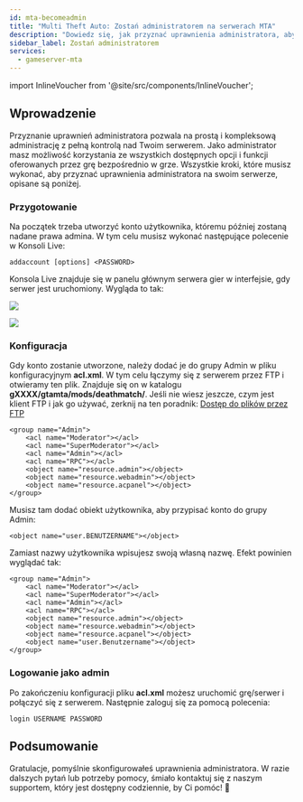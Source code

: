 ```yaml
---
id: mta-becomeadmin
title: "Multi Theft Auto: Zostań administratorem na serwerach MTA"
description: "Dowiedz się, jak przyznać uprawnienia administratora, aby mieć pełną kontrolę nad serwerem i sprawnie zarządzać grą → Sprawdź teraz"
sidebar_label: Zostań administratorem
services:
  - gameserver-mta
---
```


import InlineVoucher from '@site/src/components/InlineVoucher';

## Wprowadzenie
Przyznanie uprawnień administratora pozwala na prostą i kompleksową administrację z pełną kontrolą nad Twoim serwerem. Jako administrator masz możliwość korzystania ze wszystkich dostępnych opcji i funkcji oferowanych przez grę bezpośrednio w grze. Wszystkie kroki, które musisz wykonać, aby przyznać uprawnienia administratora na swoim serwerze, opisane są poniżej.  
<InlineVoucher />

### Przygotowanie

Na początek trzeba utworzyć konto użytkownika, któremu później zostaną nadane prawa admina. W tym celu musisz wykonać następujące polecenie w Konsoli Live:

```
addaccount [options] <PASSWORD>
```

Konsola Live znajduje się w panelu głównym serwera gier w interfejsie, gdy serwer jest uruchomiony. Wygląda to tak:

![](https://screensaver01.zap-hosting.com/index.php/s/KHcBA5p5ZC4pJ4R/preview)



![](https://screensaver01.zap-hosting.com/index.php/s/tKLHyoSandPpfx2/preview)




### Konfiguracja

Gdy konto zostanie utworzone, należy dodać je do grupy Admin w pliku konfiguracyjnym **acl.xml**. W tym celu łączymy się z serwerem przez FTP i otwieramy ten plik. Znajduje się on w katalogu **gXXXX/gtamta/mods/deathmatch/**. Jeśli nie wiesz jeszcze, czym jest klient FTP i jak go używać, zerknij na ten poradnik: [Dostęp do plików przez FTP](gameserver-ftpaccess.md)

```
<group name="Admin">
    <acl name="Moderator"></acl>
    <acl name="SuperModerator"></acl>
    <acl name="Admin"></acl>
    <acl name="RPC"></acl>
    <object name="resource.admin"></object>
    <object name="resource.webadmin"></object>
    <object name="resource.acpanel"></object>
</group>
```

Musisz tam dodać obiekt użytkownika, aby przypisać konto do grupy Admin:

```
<object name="user.BENUTZERNAME"></object>
```

Zamiast nazwy użytkownika wpisujesz swoją własną nazwę. Efekt powinien wyglądać tak:

```
<group name="Admin">
    <acl name="Moderator"></acl>
    <acl name="SuperModerator"></acl>
    <acl name="Admin"></acl>
    <acl name="RPC"></acl>
    <object name="resource.admin"></object>
    <object name="resource.webadmin"></object>
    <object name="resource.acpanel"></object>
    <object name="user.Benutzername"></object>
</group>
```



### Logowanie jako admin

Po zakończeniu konfiguracji pliku **acl.xml** możesz uruchomić grę/serwer i połączyć się z serwerem. Następnie zaloguj się za pomocą polecenia:

```
login USERNAME PASSWORD
```

## Podsumowanie

Gratulacje, pomyślnie skonfigurowałeś uprawnienia administratora. W razie dalszych pytań lub potrzeby pomocy, śmiało kontaktuj się z naszym supportem, który jest dostępny codziennie, by Ci pomóc! 🙂


<InlineVoucher />